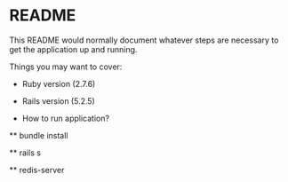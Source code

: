 # README

This README would normally document whatever steps are necessary to get the
application up and running.

Things you may want to cover:

* Ruby version (2.7.6)

* Rails version (5.2.5)

* How to run application?

** bundle install

** rails s

** redis-server

